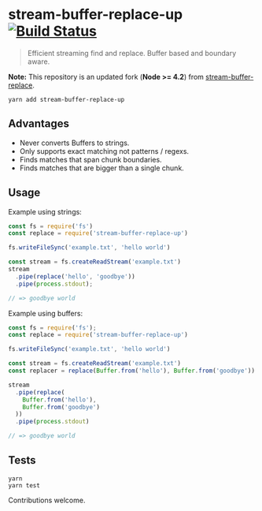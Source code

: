 # stream-buffer-replace-up [![Build Status](https://travis-ci.org/joseluisq/stream-buffer-replace-up.svg?branch=master)](https://travis-ci.org/joseluisq/stream-buffer-replace-up)

> Efficient streaming find and replace. Buffer based and boundary aware.

__Note:__ This repository is an updated fork (__Node >= 4.2__) from [stream-buffer-replace](https://github.com/neonadventures/stream-buffer-replace).

```
yarn add stream-buffer-replace-up
```

## Advantages

- Never converts Buffers to strings.
- Only supports exact matching not patterns / regexs.
- Finds matches that span chunk boundaries.
- Finds matches that are bigger than a single chunk.

## Usage

Example using strings:

```js
const fs = require('fs')
const replace = require('stream-buffer-replace-up')

fs.writeFileSync('example.txt', 'hello world')

const stream = fs.createReadStream('example.txt')
stream
  .pipe(replace('hello', 'goodbye'))
  .pipe(process.stdout);

// => goodbye world
```

Example using buffers:

```js
const fs = require('fs');
const replace = require('stream-buffer-replace-up')

fs.writeFileSync('example.txt', 'hello world')

const stream = fs.createReadStream('example.txt')
const replacer = replace(Buffer.from('hello'), Buffer.from('goodbye'))

stream
  .pipe(replace(
    Buffer.from('hello'),
    Buffer.from('goodbye')
  ))
  .pipe(process.stdout)

// => goodbye world
```

## Tests

```
yarn
yarn test
```

Contributions welcome.
